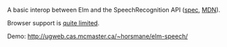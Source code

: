 A basic interop between Elm and the SpeechRecognition API
([spec](https://dvcs.w3.org/hg/speech-api/raw-file/tip/speechapi.html),
[MDN](https://developer.mozilla.org/en-US/docs/Web/API/SpeechRecognition)).

Browser support is [quite limited](http://caniuse.com/#feat=speech-recognition).

Demo: http://ugweb.cas.mcmaster.ca/~horsmane/elm-speech/
